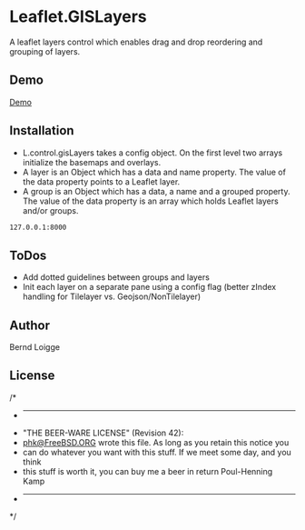 # Leaflet.GISLayers
A leaflet layers control which enables drag and drop reordering and grouping of layers.

## Demo  
[Demo](https://bloigge.github.io/Leaflet.GISLayers/examples/index.html)

## Installation
  - L.control.gisLayers takes a config object. On the first level two arrays initialize the basemaps and overlays. 
  - A layer is an Object which has a data and name property. The value of the data property points to a Leaflet layer.
  - A group is an Object which has a data, a name and a grouped property. The value of the data property is an array which holds Leaflet layers and/or groups.

```sh
127.0.0.1:8000
```


## ToDos
  - Add dotted guidelines between groups and layers
  - Init each layer on a separate pane using a config flag (better zIndex handling for Tilelayer vs. Geojson/NonTilelayer)


## Author
Bernd Loigge 

## License
/*
* ----------------------------------------------------------------------------
* "THE BEER-WARE LICENSE" (Revision 42):
* <phk@FreeBSD.ORG> wrote this file. As long as you retain this notice you
* can do whatever you want with this stuff. If we meet some day, and you think
* this stuff is worth it, you can buy me a beer in return Poul-Henning Kamp
* ----------------------------------------------------------------------------
*/
